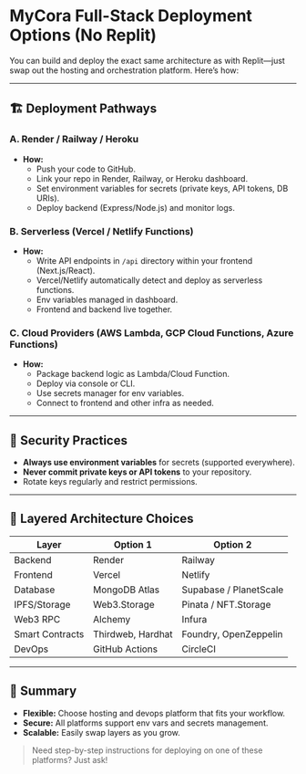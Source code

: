 # MyCora Full-Stack Deployment Options (No Replit)

You can build and deploy the exact same architecture as with Replit—just swap out the hosting and orchestration platform. Here’s how:

---

## 🏗️ Deployment Pathways

### **A. Render / Railway / Heroku**
- **How:**  
  - Push your code to GitHub.
  - Link your repo in Render, Railway, or Heroku dashboard.
  - Set environment variables for secrets (private keys, API tokens, DB URIs).
  - Deploy backend (Express/Node.js) and monitor logs.

### **B. Serverless (Vercel / Netlify Functions)**
- **How:**  
  - Write API endpoints in `/api` directory within your frontend (Next.js/React).
  - Vercel/Netlify automatically detect and deploy as serverless functions.
  - Env variables managed in dashboard.
  - Frontend and backend live together.

### **C. Cloud Providers (AWS Lambda, GCP Cloud Functions, Azure Functions)**
- **How:**  
  - Package backend logic as Lambda/Cloud Function.
  - Deploy via console or CLI.
  - Use secrets manager for env variables.
  - Connect to frontend and other infra as needed.

---

## 🔐 Security Practices

- **Always use environment variables** for secrets (supported everywhere).
- **Never commit private keys or API tokens** to your repository.
- Rotate keys regularly and restrict permissions.

---

## 🧩 Layered Architecture Choices

| Layer         | Option 1            | Option 2                 |
|---------------|---------------------|--------------------------|
| Backend       | Render              | Railway                  |
| Frontend      | Vercel              | Netlify                  |
| Database      | MongoDB Atlas       | Supabase / PlanetScale   |
| IPFS/Storage  | Web3.Storage        | Pinata / NFT.Storage     |
| Web3 RPC      | Alchemy             | Infura                   |
| Smart Contracts | Thirdweb, Hardhat | Foundry, OpenZeppelin    |
| DevOps        | GitHub Actions      | CircleCI                 |

---

## 📝 Summary

- **Flexible:** Choose hosting and devops platform that fits your workflow.
- **Secure:** All platforms support env vars and secrets management.
- **Scalable:** Easily swap layers as you grow.

> Need step-by-step instructions for deploying on one of these platforms? Just ask!